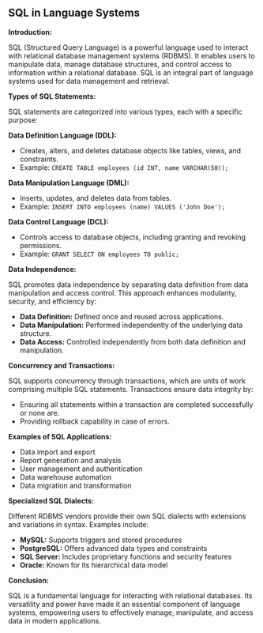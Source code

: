 ## SQL in Language Systems

**Introduction:**

SQL (Structured Query Language) is a powerful language used to interact with relational database management systems (RDBMS). It enables users to manipulate data, manage database structures, and control access to information within a relational database. SQL is an integral part of language systems used for data management and retrieval.

**Types of SQL Statements:**

SQL statements are categorized into various types, each with a specific purpose:

**Data Definition Language (DDL):**

- Creates, alters, and deletes database objects like tables, views, and constraints.
- Example: `CREATE TABLE employees (id INT, name VARCHAR(50));`

**Data Manipulation Language (DML):**

- Inserts, updates, and deletes data from tables.
- Example: `INSERT INTO employees (name) VALUES ('John Doe');` 

**Data Control Language (DCL):**

- Controls access to database objects, including granting and revoking permissions.
- Example: `GRANT SELECT ON employees TO public;`

**Data Independence:**

SQL promotes data independence by separating data definition from data manipulation and access control. This approach enhances modularity, security, and efficiency by:

- **Data Definition:** Defined once and reused across applications.
- **Data Manipulation:** Performed independently of the underlying data structure.
- **Data Access:** Controlled independently from both data definition and manipulation.


**Concurrency and Transactions:**

SQL supports concurrency through transactions, which are units of work comprising multiple SQL statements. Transactions ensure data integrity by:

- Ensuring all statements within a transaction are completed successfully or none are.
- Providing rollback capability in case of errors.

**Examples of SQL Applications:**

- Data import and export
- Report generation and analysis
- User management and authentication
- Data warehouse automation
- Data migration and transformation


**Specialized SQL Dialects:**

Different RDBMS vendors provide their own SQL dialects with extensions and variations in syntax. Examples include:

- **MySQL:** Supports triggers and stored procedures
- **PostgreSQL:** Offers advanced data types and constraints
- **SQL Server:** Includes proprietary functions and security features
- **Oracle:** Known for its hierarchical data model


**Conclusion:**

SQL is a fundamental language for interacting with relational databases. Its versatility and power have made it an essential component of language systems, empowering users to effectively manage, manipulate, and access data in modern applications.